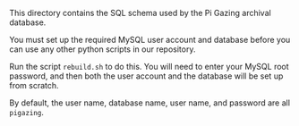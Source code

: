 This directory contains the SQL schema used by the Pi Gazing archival database.

You must set up the required MySQL user account and database before you can use any other python scripts in our repository.

Run the script `rebuild.sh` to do this. You will need to enter your MySQL root password, and then both the user account and the database will be set up from scratch.

By default, the user name, database name, user name, and password are all `pigazing`.
